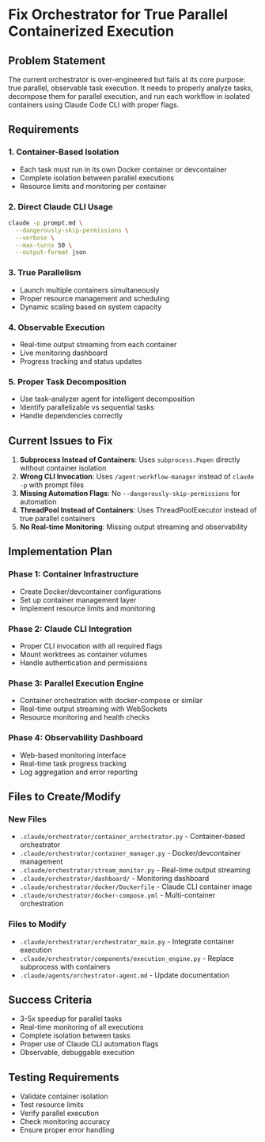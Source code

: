 # Fix Orchestrator for True Parallel Containerized Execution

## Problem Statement
The current orchestrator is over-engineered but fails at its core purpose: true parallel, observable task execution. It needs to properly analyze tasks, decompose them for parallel execution, and run each workflow in isolated containers using Claude Code CLI with proper flags.

## Requirements

### 1. Container-Based Isolation
- Each task must run in its own Docker container or devcontainer
- Complete isolation between parallel executions
- Resource limits and monitoring per container

### 2. Direct Claude CLI Usage
```bash
claude -p prompt.md \
  --dangerously-skip-permissions \
  --verbose \
  --max-turns 50 \
  --output-format json
```

### 3. True Parallelism
- Launch multiple containers simultaneously
- Proper resource management and scheduling
- Dynamic scaling based on system capacity

### 4. Observable Execution
- Real-time output streaming from each container
- Live monitoring dashboard
- Progress tracking and status updates

### 5. Proper Task Decomposition
- Use task-analyzer agent for intelligent decomposition
- Identify parallelizable vs sequential tasks
- Handle dependencies correctly

## Current Issues to Fix

1. **Subprocess Instead of Containers**: Uses `subprocess.Popen` directly without container isolation
2. **Wrong CLI Invocation**: Uses `/agent:workflow-manager` instead of `claude -p` with prompt files
3. **Missing Automation Flags**: No `--dangerously-skip-permissions` for automation
4. **ThreadPool Instead of Containers**: Uses ThreadPoolExecutor instead of true parallel containers
5. **No Real-time Monitoring**: Missing output streaming and observability

## Implementation Plan

### Phase 1: Container Infrastructure
- Create Docker/devcontainer configurations
- Set up container management layer
- Implement resource limits and monitoring

### Phase 2: Claude CLI Integration
- Proper CLI invocation with all required flags
- Mount worktrees as container volumes
- Handle authentication and permissions

### Phase 3: Parallel Execution Engine
- Container orchestration with docker-compose or similar
- Real-time output streaming with WebSockets
- Resource monitoring and health checks

### Phase 4: Observability Dashboard
- Web-based monitoring interface
- Real-time task progress tracking
- Log aggregation and error reporting

## Files to Create/Modify

### New Files
- `.claude/orchestrator/container_orchestrator.py` - Container-based orchestrator
- `.claude/orchestrator/container_manager.py` - Docker/devcontainer management
- `.claude/orchestrator/stream_monitor.py` - Real-time output streaming
- `.claude/orchestrator/dashboard/` - Monitoring dashboard
- `.claude/orchestrator/docker/Dockerfile` - Claude CLI container image
- `.claude/orchestrator/docker-compose.yml` - Multi-container orchestration

### Files to Modify
- `.claude/orchestrator/orchestrator_main.py` - Integrate container execution
- `.claude/orchestrator/components/execution_engine.py` - Replace subprocess with containers
- `.claude/agents/orchestrator-agent.md` - Update documentation

## Success Criteria
- 3-5x speedup for parallel tasks
- Real-time monitoring of all executions
- Complete isolation between tasks
- Proper use of Claude CLI automation flags
- Observable, debuggable execution

## Testing Requirements
- Validate container isolation
- Test resource limits
- Verify parallel execution
- Check monitoring accuracy
- Ensure proper error handling